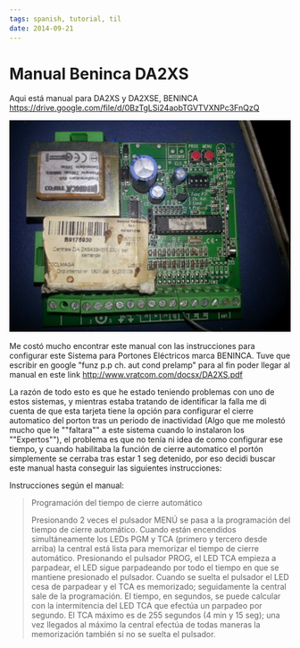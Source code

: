 ```yaml
---
tags: spanish, tutorial, til
date: 2014-09-21
---
```


# Manual Beninca DA2XS

Aqui está manual para DA2XS y DA2XSE, BENINCA <https://drive.google.com/file/d/0BzTgLSi24aobTGVTVXNPc3FnQzQ>

![Vista superior de tarjeta electrónica](top_view_electronic_board.png)

Me costó mucho encontrar este manual con las instrucciones para configurar este Sistema para Portones Eléctricos marca BENINCA.
Tuve que escribir en google "funz p.p ch. aut cond prelamp" para al fin poder llegar al manual en este link <http://www.vratcom.com/docsx/DA2XS.pdf>

La razón de todo esto es que he estado teniendo problemas con uno de estos sistemas, y mientras estaba tratando de identificar la falla me di cuenta de que esta tarjeta tiene la opción para configurar el cierre automatico del porton tras un periodo de inactividad (Algo que me molestó mucho que le ""faltara"" a este sistema cuando lo instalaron los ""Expertos""), el problema es que no tenía ni idea de como configurar ese tiempo, y cuando habilitaba la función de cierre automatico el portón simplemente se cerraba tras estar 1 seg detenido, por eso decidi buscar este manual hasta conseguir las siguientes instrucciones:

Instrucciones según el manual:

> Programación del tiempo de cierre automático
> 
> Presionando 2 veces el pulsador MENÚ se pasa a la programación del tiempo de cierre automático. Cuando están encendidos simultáneamente los LEDs PGM y TCA (primero y tercero desde arriba) la central está lista para memorizar el tiempo de cierre automático. Presionando el pulsador PROG, el LED TCA empieza a parpadear, el LED sigue parpadeando por todo el tiempo en que se mantiene presionado el pulsador. Cuando se suelta el pulsador el LED cesa de parpadear y el TCA es memorizado; seguidamente la central sale de la programación. El tiempo, en segundos, se puede calcular con la intermitencia del LED TCA que efectúa un parpadeo por segundo. El TCA máximo es de 255 segundos (4 min y 15 seg); una vez llegados al máximo la central efectúa de todas maneras la memorización también si no se suelta el pulsador.